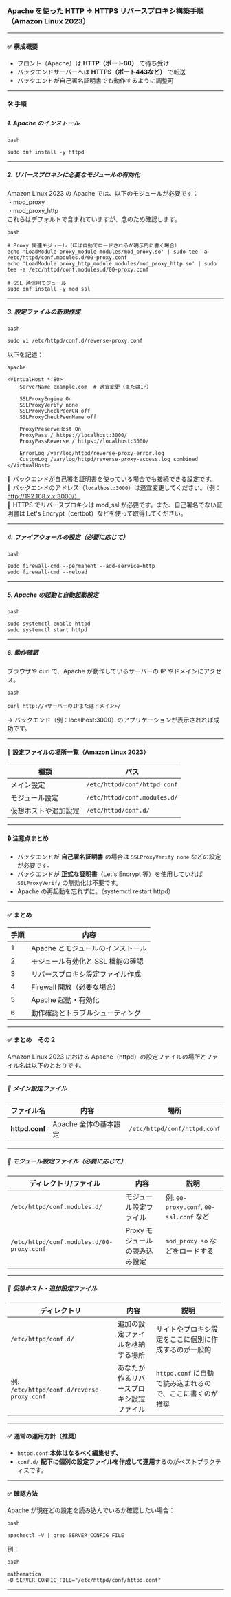 ### Apache を使った HTTP → HTTPS リバースプロキシ構築手順（Amazon Linux 2023）
---
#### ✅ 構成概要

- フロント（Apache）は **HTTP（ポート80）** で待ち受け
- バックエンドサーバーへは **HTTPS（ポート443など）** で転送
- バックエンドが自己署名証明書でも動作するように調整可
---
#### 🛠 手順

##### 1. Apache のインストール

```
bash

sudo dnf install -y httpd
```

---

##### 2. リバースプロキシに必要なモジュールの有効化

Amazon Linux 2023 の Apache では、以下のモジュールが必要です：  
・mod_proxy  
・mod_proxy_http  
これらはデフォルトで含まれていますが、念のため確認します。  

```
bash

# Proxy 関連モジュール（ほぼ自動でロードされるが明示的に書く場合）
echo 'LoadModule proxy_module modules/mod_proxy.so' | sudo tee -a /etc/httpd/conf.modules.d/00-proxy.conf
echo 'LoadModule proxy_http_module modules/mod_proxy_http.so' | sudo tee -a /etc/httpd/conf.modules.d/00-proxy.conf

# SSL 通信用モジュール
sudo dnf install -y mod_ssl
```

---

##### 3. 設定ファイルの新規作成

```
bash

sudo vi /etc/httpd/conf.d/reverse-proxy.conf
```

以下を記述：

```
apache

<VirtualHost *:80>
    ServerName example.com  # 適宜変更（またはIP）

    SSLProxyEngine On
    SSLProxyVerify none
    SSLProxyCheckPeerCN off
    SSLProxyCheckPeerName off

    ProxyPreserveHost On
    ProxyPass / https://localhost:3000/
    ProxyPassReverse / https://localhost:3000/

    ErrorLog /var/log/httpd/reverse-proxy-error.log
    CustomLog /var/log/httpd/reverse-proxy-access.log combined
</VirtualHost>
```

🔸 バックエンドが自己署名証明書を使っている場合でも接続できる設定です。  
🔸 バックエンドのアドレス（`localhost:3000`）は適宜変更してください。（例：http://192.168.x.x:3000/）  
🔸 HTTPS でリバースプロキシは mod_ssl が必要です。また、自己署名でない証明書は Let's Encrypt（certbot）などを使って取得してください。  

---

##### 4. ファイアウォールの設定（必要に応じて）

```
bash

sudo firewall-cmd --permanent --add-service=http
sudo firewall-cmd --reload
```

---

##### 5. Apache の起動と自動起動設定

```
bash

sudo systemctl enable httpd
sudo systemctl start httpd
```

---

##### 6. 動作確認

ブラウザや curl で、Apache が動作しているサーバーの IP やドメインにアクセス。

```
bash

curl http://<サーバーのIPまたはドメイン>/
```

→ バックエンド（例：localhost:3000）のアプリケーションが表示されれば成功です。

---

#### 📁 設定ファイルの場所一覧（Amazon Linux 2023）

| 種類 | パス |
|------|------|
| メイン設定 | `/etc/httpd/conf/httpd.conf` |
| モジュール設定 | `/etc/httpd/conf.modules.d/` |
| 仮想ホストや追加設定 | `/etc/httpd/conf.d/` |

---

#### 🔒 注意点まとめ

- バックエンドが **自己署名証明書** の場合は `SSLProxyVerify none` などの設定が必要です。
- バックエンドが **正式な証明書**（Let's Encrypt 等）を使用していれば `SSLProxyVerify` の無効化は不要です。
- Apache の再起動を忘れずに。（systemctl restart httpd）

---

#### ✅ まとめ

| 手順 | 内容 |
|------|------|
| 1 | Apache とモジュールのインストール |
| 2 | モジュール有効化と SSL 機能の確認 |
| 3 | リバースプロキシ設定ファイル作成 |
| 4 | Firewall 開放（必要な場合） |
| 5 | Apache 起動・有効化 |
| 6 | 動作確認とトラブルシューティング |

---

#### ✅ まとめ　その２

Amazon Linux 2023 における Apache（httpd）の設定ファイルの場所とファイル名は以下のとおりです。

---

##### 📁 メイン設定ファイル

| ファイル名 | 内容 | 場所 |
|--------------|--------------|----------------------------|
| **httpd.conf** | Apache 全体の基本設定 | `/etc/httpd/conf/httpd.conf` |

---

##### 📁 モジュール設定ファイル（必要に応じて）

| ディレクトリ/ファイル | 内容 | 説明 |
|-----------------------------------------|------------------|------------------------------------|
| `/etc/httpd/conf.modules.d/` | モジュール設定ファイル | 例: `00-proxy.conf`, `00-ssl.conf` など |
| `/etc/httpd/conf.modules.d/00-proxy.conf` | Proxy モジュールの読み込み設定 | `mod_proxy.so` などをロードする |

---

##### 📁 仮想ホスト・追加設定ファイル

| ディレクトリ | 内容 | 説明 |
|-----------------------------------------|--------------------|-----------------------------------|
| `/etc/httpd/conf.d/` | 追加の設定ファイルを格納する場所 | サイトやプロキシ設定をここに個別に作成するのが一般的 |
| 例: `/etc/httpd/conf.d/reverse-proxy.conf` | あなたが作るリバースプロキシ設定ファイル | `httpd.conf` に自動で読み込まれるので、ここに書くのが推奨 |

---

#### ✅ 通常の運用方針（推奨）

- `httpd.conf` **本体はなるべく編集せず、**
- `conf.d/` **配下に個別の設定ファイルを作成して運用**するのがベストプラクティスです。

---

#### ✅ 確認方法

Apache が現在どの設定を読み込んでいるか確認したい場合：

```
bash

apachectl -V | grep SERVER_CONFIG_FILE
```

例：

```
bash

mathematica
-D SERVER_CONFIG_FILE="/etc/httpd/conf/httpd.conf"
```

---
